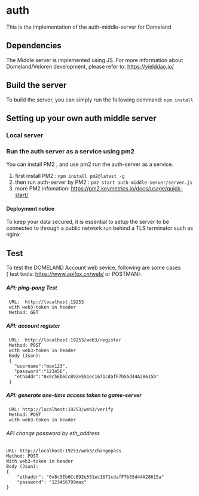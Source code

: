 # auth

This is the implementation of the  auth-middle-server  for Domeland 

## Dependencies

The Middle server is implemented using JS.
For more information about Domeland/Veloren development, please refer to: https://yielddao.io/

## Build the server
To build the server, you can simply run the following command: `npm install`

## Setting up your own auth middle server

### Local server

### Run the auth server as a service using pm2
 You can install PM2 , and use pm2 run the auth-server as a service. <br>
 1. first install PM2 : `npm install pm2@latest -g` <br>
 2. then run auth-server by PM2 : `pm2 start auth-middle-server/server.js`<br>
 3. more PM2 infomation: https://pm2.keymetrics.io/docs/usage/quick-start/ <br>

#### Deployment notice
To keep your data secured, it is essential to setup the server to be connected to through a public network run behind a TLS terminator such as nginx


## Test    
 To test the DOMELAND Account web sevice, following are some cases  <br>
 ( test tools: https://www.apifox.cn/web/  or POSTMAN):

##### API: ping-pong Test
```
 URL:  http://localhost:19253
 with web3-token in header 
 Method: GET
```

#####  API: account register 
```
 URL:  http://localhost:19253/web3/register
 Method: POST
 with web3-token in header
 Body (Json):
 {
   "username":"max123",
   "password":"123456",
   "ethaddr":"0x9c5Eb6CcB92e551ec1671cdafF7b55d44A28615b"
 } 
 ```
 
##### API: generate one-time access token to  game-server
```
 URL: http://localhost:19253/web3/verify
 Method: POST
 with web3-token in header

 ```


###### API change password by eth_address
```
URL: http://localhost:19253/web3/changepass
Method: POST
With web3-token in header
Body (Json):
{
    "ethaddr": "0x8c5Eb6CcB92e551ec1671cdafF7b55d44A28615a"
    "password": "123456789max"
}
```